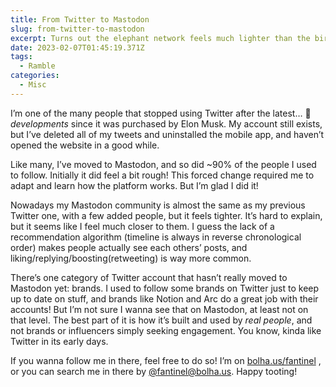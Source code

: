 ```yaml
---
title: From Twitter to Mastodon
slug: from-twitter-to-mastodon
excerpt: Turns out the elephant network feels much lighter than the bird one.
date: 2023-02-07T01:45:19.371Z
tags:
  - Ramble
categories:
  - Misc
---
```


<script context="module">
  import { getSrcsetFromImport } from "$lib/utils/functions";
  import CoverImage from './cover.png?width=1600&format=avif;webp;png&meta&imagetools';

  metadata.coverImage = getSrcsetFromImport(CoverImage);
</script>

I’m one of the many people that stopped using Twitter after the latest… 💩 _developments_ since it was purchased by Elon Musk. My account still exists, but I’ve deleted all of my tweets and uninstalled the mobile app, and haven’t opened the website in a good while.

Like many, I’ve moved to Mastodon, and so did ~90% of the people I used to follow. Initially it did feel a bit rough! This forced change required me to adapt and learn how the platform works. But I’m glad I did it!

Nowadays my Mastodon community is almost the same as my previous Twitter one, with a few added people, but it feels tighter. It’s hard to explain, but it seems like I feel much closer to them. I guess the lack of a recommendation algorithm (timeline is always in reverse chronological order) makes people actually see each others’ posts, and liking/replying/boosting(retweeting) is way more common.

There’s one category of Twitter account that hasn’t really moved to Mastodon yet: brands. I used to follow some brands on Twitter just to keep up to date on stuff, and brands like Notion and Arc do a great job with their accounts! But I’m not sure I wanna see that on Mastodon, at least not on that level. The best part of it is how it’s built and used by _real people_, and not brands or influencers simply seeking engagement. You know, kinda like Twitter in its early days.

If you wanna follow me in there, feel free to do so! I’m on [bolha.us/fantinel](http://bolha.us/fantinel) , or you can search me in there by [@fantinel@bolha.us](http://bolha.us/fantinel). Happy tooting!
